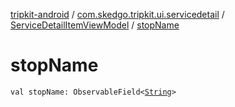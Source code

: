 [tripkit-android](../../index.md) / [com.skedgo.tripkit.ui.servicedetail](../index.md) / [ServiceDetailItemViewModel](index.md) / [stopName](./stop-name.md)

# stopName

`val stopName: ObservableField<`[`String`](https://kotlinlang.org/api/latest/jvm/stdlib/kotlin/-string/index.html)`>`